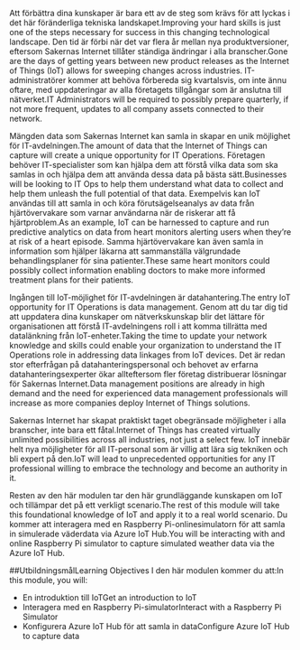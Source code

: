 <!--Video script: It began with Personal Digital Assistants, then smartphones and now everything from smart watches to smart thermostats are connecting people with more information than ever before. Once limited to just PCs, the Internet now allows anything that has valuable information to go online. How does this trend have the potential to impact all aspects of IT professional’s role? More importantly, how can IT professionals prepare for the Internet of Things?-->

<span data-ttu-id="d1037-101">Att förbättra dina kunskaper är bara ett av de steg som krävs för att lyckas i det här föränderliga tekniska landskapet.</span><span class="sxs-lookup"><span data-stu-id="d1037-101">Improving your hard skills is just one of the steps necessary for success in this changing technological landscape.</span></span> <span data-ttu-id="d1037-102">Den tid är förbi när det var flera år mellan nya produktversioner, eftersom Sakernas Internet tillåter ständiga ändringar i alla branscher.</span><span class="sxs-lookup"><span data-stu-id="d1037-102">Gone are the days of getting years between new product releases as the Internet of Things (IoT) allows for sweeping changes across industries.</span></span> <span data-ttu-id="d1037-103">IT-administratörer kommer att behöva förbereda sig kvartalsvis, om inte ännu oftare, med uppdateringar av alla företagets tillgångar som är anslutna till nätverket.</span><span class="sxs-lookup"><span data-stu-id="d1037-103">IT Administrators will be required to possibly prepare quarterly, if not more frequent, updates to all company assets connected to their network.</span></span>

<span data-ttu-id="d1037-104">Mängden data som Sakernas Internet kan samla in skapar en unik möjlighet för IT-avdelningen.</span><span class="sxs-lookup"><span data-stu-id="d1037-104">The amount of data that the Internet of Things can capture will create a unique opportunity for IT Operations.</span></span> <span data-ttu-id="d1037-105">Företagen behöver IT-specialister som kan hjälpa dem att förstå vilka data som ska samlas in och hjälpa dem att använda dessa data på bästa sätt.</span><span class="sxs-lookup"><span data-stu-id="d1037-105">Businesses will be looking to IT Ops to help them understand what data to collect and help them unleash the full potential of that data.</span></span> <span data-ttu-id="d1037-106">Exempelvis kan IoT användas till att samla in och köra förutsägelseanalys av data från hjärtövervakare som varnar användarna när de riskerar att få hjärtproblem.</span><span class="sxs-lookup"><span data-stu-id="d1037-106">As an example, IoT can be harnessed to capture and run predictive analytics on data from heart monitors alerting users when they’re at risk of a heart episode.</span></span> <span data-ttu-id="d1037-107">Samma hjärtövervakare kan även samla in information som hjälper läkarna att sammanställa välgrundade behandlingsplaner för sina patienter.</span><span class="sxs-lookup"><span data-stu-id="d1037-107">These same heart monitors could possibly collect information enabling doctors to make more informed treatment plans for their patients.</span></span>

<span data-ttu-id="d1037-108">Ingången till IoT-möjlighet för IT-avdelningen är datahantering.</span><span class="sxs-lookup"><span data-stu-id="d1037-108">The entry IoT opportunity for IT Operations is data management.</span></span> <span data-ttu-id="d1037-109">Genom att du tar dig tid att uppdatera dina kunskaper om nätverkskunskap blir det lättare för organisationen att förstå IT-avdelningens roll i att komma tillrätta med datalänkning från IoT-enheter.</span><span class="sxs-lookup"><span data-stu-id="d1037-109">Taking the time to update your network knowledge and skills could enable your organization to understand the IT Operations role in addressing data linkages from IoT devices.</span></span> <span data-ttu-id="d1037-110">Det är redan stor efterfrågan på datahanteringspersonal och behovet av erfarna datahanteringsexperter ökar allteftersom fler företag distribuerar lösningar för Sakernas Internet.</span><span class="sxs-lookup"><span data-stu-id="d1037-110">Data management positions are already in high demand and the need for experienced data management professionals will increase as more companies deploy Internet of Things solutions.</span></span>

<span data-ttu-id="d1037-111">Sakernas Internet har skapat praktiskt taget obegränsade möjligheter i alla branscher, inte bara ett fåtal.</span><span class="sxs-lookup"><span data-stu-id="d1037-111">Internet of Things has created virtually unlimited possibilities across all industries, not just a select few.</span></span> <span data-ttu-id="d1037-112">IoT innebär helt nya möjligheter för all IT-personal som är villig att lära sig tekniken och bli expert på den.</span><span class="sxs-lookup"><span data-stu-id="d1037-112">IoT will lead to unprecedented opportunities for any IT professional willing to embrace the technology and become an authority in it.</span></span>

 <span data-ttu-id="d1037-113">Resten av den här modulen tar den här grundläggande kunskapen om IoT och tillämpar det på ett verkligt scenario.</span><span class="sxs-lookup"><span data-stu-id="d1037-113">The rest of this module will take this foundational knowledge of IoT and apply it to a real world scenario.</span></span> <span data-ttu-id="d1037-114">Du kommer att interagera med en Raspberry Pi-onlinesimulatorn för att samla in simulerade väderdata via Azure IoT Hub.</span><span class="sxs-lookup"><span data-stu-id="d1037-114">You will be interacting with and online Raspberry Pi simulator to capture simulated weather data via the Azure IoT Hub.</span></span>

 ##<a name="learning-objectives"></a><span data-ttu-id="d1037-115">Utbildningsmål</span><span class="sxs-lookup"><span data-stu-id="d1037-115">Learning Objectives</span></span>
 <span data-ttu-id="d1037-116">I den här modulen kommer du att:</span><span class="sxs-lookup"><span data-stu-id="d1037-116">In this module, you will:</span></span>
  - <span data-ttu-id="d1037-117">En introduktion till IoT</span><span class="sxs-lookup"><span data-stu-id="d1037-117">Get an introduction to IoT</span></span>
  - <span data-ttu-id="d1037-118">Interagera med en Raspberry Pi-simulator</span><span class="sxs-lookup"><span data-stu-id="d1037-118">Interact with a Raspberry Pi Simulator</span></span>
  - <span data-ttu-id="d1037-119">Konfigurera Azure IoT Hub för att samla in data</span><span class="sxs-lookup"><span data-stu-id="d1037-119">Configure Azure IoT Hub to capture data</span></span>

<!--Reference links: 
Move to end.
-   Introduction to Azure IoT:
    <https://mva.microsoft.com/training-courses/introduction-to-azure-iot-17611?l=uxXUIs4rD_606218965>

-   Azure Internet of Things:
    <https://www.microsoft.com/en-ca/internet-of-things/>-->